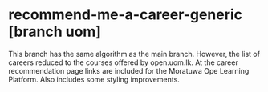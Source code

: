 # recommend-me-a-career-generic [branch uom]

This branch has the same algorithm as the main branch. However, the list of careers reduced to the courses offered by open.uom.lk. At the career recommendation page links are included for the Moratuwa Ope Learning Platform. Also includes some styling improvements.
